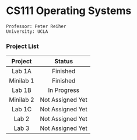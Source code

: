 # CS111 Operating Systems

	Professor: Peter Reiher
	University: UCLA

### Project List
	
|  Project  	|      Status      	|  	
|:---------:	|:----------------:	|
|   Lab 1A  	|    Finished   	|             	
| Minilab 1 	|    Finished   	|             	
|   Lab 1B  	| 	In Progress 	|             	
| Minilab 2 	| Not Assigned Yet 	|             	
|   Lab 1C  	| Not Assigned Yet 	|             	
|   Lab 2   	| Not Assigned Yet 	|             	
|   Lab 3   	| Not Assigned Yet 	|             	
